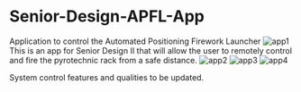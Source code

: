# Senior-Design-APFL-App
Application to control the Automated Positioning Firework Launcher
![app1](https://github.com/Ragnarokryan/Automated-Posistioning-Firework-Launcher-App/assets/87395094/a0fd8fd9-a98e-4a92-9061-cdcb647495b0)
This is an app for Senior Design II that will allow the user to remotely control and fire 
the pyrotechnic rack from a safe distance.
![app2](https://github.com/Ragnarokryan/Automated-Posistioning-Firework-Launcher-App/assets/87395094/cf67a3be-4f0b-46cc-a9df-882b0b6d8c96)
![app3](https://github.com/Ragnarokryan/Automated-Posistioning-Firework-Launcher-App/assets/87395094/16bcdf96-cbf9-4e3d-b2b5-8fdd23a26ea6)
![app4](https://github.com/Ragnarokryan/Automated-Posistioning-Firework-Launcher-App/assets/87395094/c1e9e4e3-1c6f-46db-827f-7d7d2fc3f08c)

System control features and qualities to be updated.
